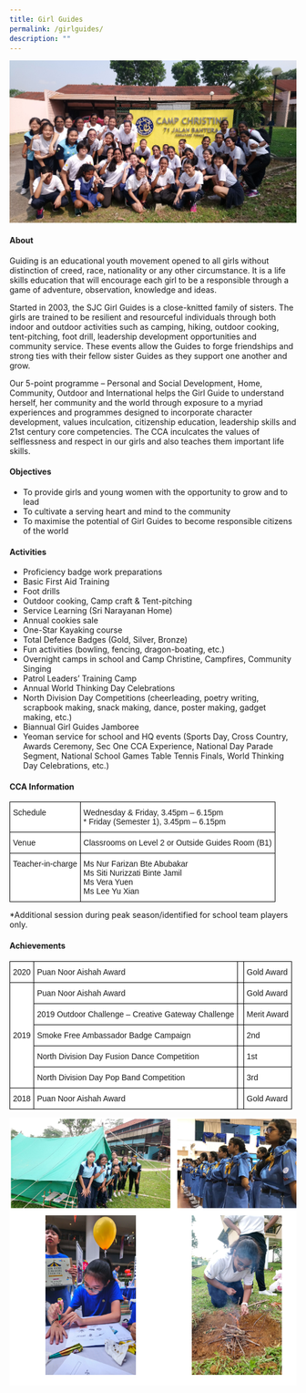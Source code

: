 ```yaml
---
title: Girl Guides
permalink: /girlguides/
description: ""
---
```

![](/images/CCA/Uniformed%20Groups/Girl%20Guides/G1.jpg)

#### **About**


Guiding is an educational youth movement opened to all girls without distinction of creed, race, nationality or any other circumstance. It is a life skills education that will encourage each girl to be a responsible through a game of adventure, observation, knowledge and ideas.  
  
Started in 2003, the SJC Girl Guides is a close-knitted family of sisters. The girls are trained to be resilient and resourceful individuals through both indoor and outdoor activities such as camping, hiking, outdoor cooking, tent-pitching, foot drill, leadership development opportunities and community service. These events allow the Guides to forge friendships and strong ties with their fellow sister Guides as they support one another and grow.  
  
Our 5-point programme – Personal and Social Development, Home, Community, Outdoor and International helps the Girl Guide to understand herself, her community and the world through exposure to a myriad experiences and programmes designed to incorporate character development, values inculcation, citizenship education, leadership skills and 21st century core competencies. The CCA inculcates the values of selflessness and respect in our girls and also teaches them important life skills.

#### **Objectives**


*   To provide girls and young women with the opportunity to grow and to lead
*   To cultivate a serving heart and mind to the community
*   To maximise the potential of Girl Guides to become responsible citizens of the world

#### **Activities**


*   Proficiency badge work preparations
*   Basic First Aid Training
*   Foot drills
*   Outdoor cooking, Camp craft &amp; Tent-pitching
*   Service Learning (Sri Narayanan Home)
*   Annual cookies sale
*   One-Star Kayaking course
*   Total Defence Badges (Gold, Silver, Bronze)
*   Fun activities (bowling, fencing, dragon-boating, etc.)
*   Overnight camps in school and Camp Christine, Campfires, Community Singing
*   Patrol Leaders’ Training Camp
*   Annual World Thinking Day Celebrations
*   North Division Day Competitions (cheerleading, poetry writing, scrapbook making, snack making, dance, poster making, gadget making, etc.)
*   Biannual Girl Guides Jamboree
*   Yeoman service for school and HQ events (Sports Day, Cross Country, Awards Ceremony, Sec One CCA Experience, National Day Parade Segment, National School Games Table Tennis Finals, World Thinking Day Celebrations, etc.)

#### **CCA Information**


<style type="text/css">
.tg  {border-collapse:collapse;border-spacing:0;}
.tg td{border-color:black;border-style:solid;border-width:1px;font-family:Arial, sans-serif;font-size:14px;
  overflow:hidden;padding:10px 5px;word-break:normal;}
.tg th{border-color:black;border-style:solid;border-width:1px;font-family:Arial, sans-serif;font-size:14px;
  font-weight:normal;overflow:hidden;padding:10px 5px;word-break:normal;}
.tg .tg-ktyi{background-color:#FFF;text-align:left;vertical-align:top}
</style>
<table class="tg">
<thead>
  <tr>
    <th class="tg-ktyi">Schedule<br></th>
    <th class="tg-ktyi">Wednesday &amp; Friday, 3.45pm – 6.15pm<br>* Friday (Semester 1), 3.45pm – 6.15pm </th>
  </tr>
</thead>
<tbody>
  <tr>
    <td class="tg-ktyi">Venue<br></td>
    <td class="tg-ktyi">Classrooms on Level 2 or Outside Guides Room (B1)</td>
  </tr>
  <tr>
    <td class="tg-ktyi">Teacher-in-charge<br></td>
    <td class="tg-ktyi">Ms Nur Farizan Bte Abubakar<br>Ms Siti Nurizzati Binte Jamil <br>Ms Vera Yuen <br>Ms Lee Yu Xian</td>
  </tr>
</tbody>
</table>
*Additional session during peak season/identified for school team players only.



#### **Achievements**


<style type="text/css">
.tg  {border-collapse:collapse;border-spacing:0;}
.tg td{border-color:black;border-style:solid;border-width:1px;font-family:Arial, sans-serif;font-size:14px;
  overflow:hidden;padding:10px 5px;word-break:normal;}
.tg th{border-color:black;border-style:solid;border-width:1px;font-family:Arial, sans-serif;font-size:14px;
  font-weight:normal;overflow:hidden;padding:10px 5px;word-break:normal;}
.tg .tg-dgl5{background-color:#FFF;font-weight:bold;text-align:left;vertical-align:top}
.tg .tg-zr06{background-color:#FFF;text-align:left;vertical-align:middle}
.tg .tg-ktyi{background-color:#FFF;text-align:left;vertical-align:top}
</style>
<table class="tg">
<thead>
   <tr>
    <td class="tg-zr06">2020<br></td>
    <td class="tg-zr06">Puan Noor Aishah Award<br></td>
    <td class="tg-ktyi"></td>
    <td class="tg-zr06">Gold Award<br></td>
  </tr>
  <tr>
    <td rowspan="5" class="tg-zr06">2019<br></td>
    <td class="tg-zr06">Puan Noor Aishah Award<br></td>
    <td class="tg-ktyi"></td>
    <td class="tg-zr06">Gold Award<br></td>
  </tr>
  <tr>
    <td class="tg-zr06">2019 Outdoor Challenge – Creative Gateway Challenge<br></td>
    <td class="tg-ktyi"></td>
    <td class="tg-zr06">Merit Award<br></td>
  </tr>
  <tr>
    <td class="tg-zr06">Smoke Free Ambassador Badge Campaign<br></td>
    <td class="tg-ktyi"></td>
    <td class="tg-zr06">2nd<br></td>
  </tr>
  <tr>
    <td class="tg-zr06">North Division Day Fusion Dance Competition<br></td>
    <td class="tg-ktyi"></td>
    <td class="tg-zr06">1st<br></td>
  </tr>
  <tr>
    <td class="tg-zr06">North Division Day Pop Band Competition<br></td>
    <td class="tg-ktyi"></td>
    <td class="tg-zr06">3rd<br></td>
  </tr>
  <tr>
    <td class="tg-zr06">2018<br></td>
    <td class="tg-zr06">Puan Noor Aishah Award<br></td>
    <td class="tg-ktyi"></td>
    <td class="tg-zr06">Gold Award<br></td>
  </tr>
  

</thead></table>


![](/images/CCA/Uniformed%20Groups/Girl%20Guides/G2.png)